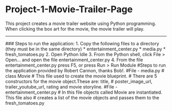 # Project-1-Movie-Trailer-Page

This project creates a movie trailer website using Python programming.
When clicking the box art for the movie, the movie trailer will play.
<hr>
### Steps to run the application:
        1. Copy the following files to a directory (they must be in the same directory)
                       * entertainment_center.py
                       * media.py
                       * fresh_tomatoes.py
        2. Open Python Idle
        3. From the Python shell, click File > Open...
           and open the file entertainment_center.py
        4. From the file entertainment_center.py press F5,
       or press Run > Run Module
#Steps to run the application provided by Robert Cannon, thanks Bob!.       
#File - media.py
#    class Movie
#    This file used to create the movie blueprint.
#    There are 5 constructors for the movie object.These are: title,
#    poster_image_url, trailer_youtube_url, rating and movie storyline.
#File - entertainment_center.py
#    In this file objects called Movie are instantiated. This file also
#    creates a list of the movie objects and passes them to the fresh_tomatoes.py
